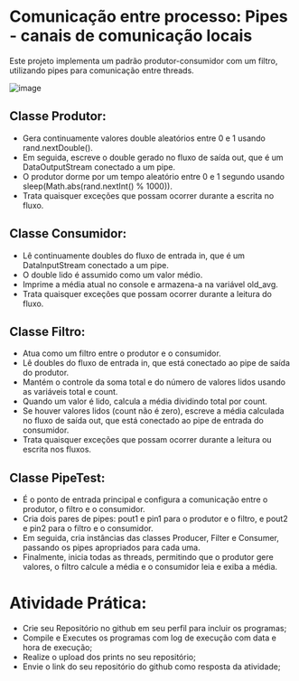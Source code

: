 # Comunicação entre processo: Pipes - canais de comunicação locais

Este projeto implementa um padrão produtor-consumidor com um filtro, utilizando pipes para comunicação entre threads. 

![image](https://github.com/user-attachments/assets/d31ecf2f-2784-4b23-a964-49388a461b08)

## Classe Produtor:
* Gera continuamente valores double aleatórios entre 0 e 1 usando rand.nextDouble().
* Em seguida, escreve o double gerado no fluxo de saída out, que é um DataOutputStream conectado a um pipe.
* O produtor dorme por um tempo aleatório entre 0 e 1 segundo usando sleep(Math.abs(rand.nextInt() % 1000)).
* Trata quaisquer exceções que possam ocorrer durante a escrita no fluxo.

## Classe Consumidor:
* Lê continuamente doubles do fluxo de entrada in, que é um DataInputStream conectado a um pipe.
* O double lido é assumido como um valor médio.
* Imprime a média atual no console e armazena-a na variável old_avg.
* Trata quaisquer exceções que possam ocorrer durante a leitura do fluxo.

## Classe Filtro:
* Atua como um filtro entre o produtor e o consumidor.
* Lê doubles do fluxo de entrada in, que está conectado ao pipe de saída do produtor.
* Mantém o controle da soma total e do número de valores lidos usando as variáveis total e count.
* Quando um valor é lido, calcula a média dividindo total por count.
* Se houver valores lidos (count não é zero), escreve a média calculada no fluxo de saída out, que está conectado ao pipe de entrada do consumidor.
* Trata quaisquer exceções que possam ocorrer durante a leitura ou escrita nos fluxos.

## Classe PipeTest:
* É o ponto de entrada principal e configura a comunicação entre o produtor, o filtro e o consumidor.
* Cria dois pares de pipes: pout1 e pin1 para o produtor e o filtro, e pout2 e pin2 para o filtro e o consumidor.
* Em seguida, cria instâncias das classes Producer, Filter e Consumer, passando os pipes apropriados para cada uma.
* Finalmente, inicia todas as threads, permitindo que o produtor gere valores, o filtro calcule a média e o consumidor leia e exiba a média.

# Atividade Prática:
* Crie seu Repositório no github em seu perfil para incluir os programas;
* Compile e Executes os programas com log de execução com data e hora de execução;
* Realize o upload dos prints no seu repositório;
* Envie o link do seu repositório do github como resposta da atividade;


